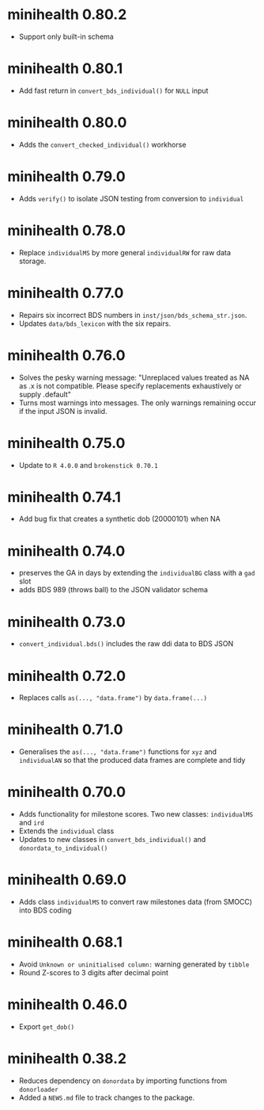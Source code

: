 # minihealth 0.80.2 

* Support only built-in schema

# minihealth 0.80.1

* Add fast return in `convert_bds_individual()` for `NULL` input

# minihealth 0.80.0

* Adds the `convert_checked_individual()` workhorse

# minihealth 0.79.0

* Adds `verify()` to isolate JSON testing from conversion to `individual`

# minihealth 0.78.0

* Replace `individualMS` by more general `individualRW` for raw data storage.

# minihealth 0.77.0

* Repairs six incorrect BDS numbers in `inst/json/bds_schema_str.json`.
* Updates `data/bds_lexicon` with the six repairs.

# minihealth 0.76.0

* Solves the pesky warning message: "Unreplaced values treated as NA as .x is not compatible. Please specify replacements exhaustively or supply .default"
* Turns most warnings into messages. The only warnings remaining occur if the input JSON is invalid.

# minihealth 0.75.0

* Update to `R 4.0.0` and `brokenstick 0.70.1`

# minihealth 0.74.1

* Add bug fix that creates a synthetic dob (20000101) when NA

# minihealth 0.74.0

* preserves the GA in days by extending the `individualBG` class with a `gad` slot
* adds BDS 989 (throws ball) to the JSON validator schema

# minihealth 0.73.0

* `convert_individual.bds()` includes the raw ddi data to BDS JSON

# minihealth 0.72.0

* Replaces calls `as(..., "data.frame")` by `data.frame(...)`

# minihealth 0.71.0

* Generalises the `as(..., "data.frame")` functions for `xyz` and `individualAN` so that the produced data frames are complete and tidy

# minihealth 0.70.0

* Adds functionality for milestone scores. Two new classes: `individualMS` and `ird`
* Extends the `individual` class
* Updates to new classes in `convert_bds_individual()` and `donordata_to_individual()`

# minihealth 0.69.0

* Adds class `individualMS` to convert raw milestones data (from SMOCC) into BDS coding

# minihealth 0.68.1

* Avoid `Unknown or uninitialised column:` warning generated by `tibble`
* Round Z-scores to 3 digits after decimal point

# minihealth 0.46.0

* Export `get_dob()`

# minihealth 0.38.2

* Reduces dependency on `donordata` by importing functions from `donorloader`
* Added a `NEWS.md` file to track changes to the package.
